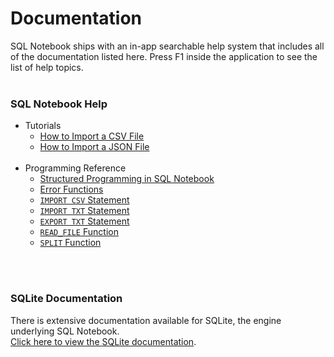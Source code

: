 # Documentation
SQL Notebook ships with an in-app searchable help system that includes all of the documentation listed here.  Press F1 inside the application to see the list of help topics.
<br><br>

### SQL Notebook Help
- Tutorials
	- [How to Import a CSV File](import-csv-file.html)
    - [How to Import a JSON File](import-json-file.html)
<br><br>
- Programming Reference
	- [Structured Programming in SQL Notebook](extended-syntax.html)
	- [Error Functions](error-functions.html)
    - [`IMPORT CSV` Statement](import-csv-stmt.html)
    - [`IMPORT TXT` Statement](import-txt-stmt.html)
    - [`EXPORT TXT` Statement](export-txt-stmt.html)
    - [`READ_FILE` Function](read-file-func.html)
    - [`SPLIT` Function](split-func.html)

<br><br>

### SQLite Documentation
There is extensive documentation available for SQLite, the engine underlying SQL Notebook.    
<a href="https://www.sqlite.org/docs.html">Click here to view the SQLite documentation</a>.
